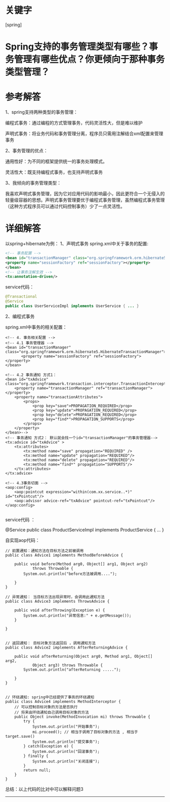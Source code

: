 # 关键字

 \[spring\] 


# Spring支持的事务管理类型有哪些？事务管理有哪些优点？你更倾向于那种事务类型管理？


# 参考解答

1、spring支持两种类型的事务管理：

 编程式事务：通过编程的方式管理事务，代码灵活性大，但是难以维护
 
 声明式事务：将业务代码和事务管理分离，程序员只需用注解结合xml配置来管理事务
 
2、事务管理的优点：
   
   通用性好：为不同的框架提供统一的事务处理模式。
   
   灵活性大：既支持编程式事务，也支持声明式事务
   
3、我倾向的事务管理类型：

  我喜欢声明式事务管理，因为它对应用代码的影响最小，因此更符合一个无侵入的轻量级容器的思想。声明式事务管理要优于编程式事务管理，虽然编程式事务管理（这种方式程序员可以通过代码控制事务）少了一点灵活性。
  
# 详细解答
 
 以spring+hibernate为例：
 1、声明式事务
  spring.xml中关于事务的配置:
 

```xml
<!-- 事务配置 -->
<bean id="transactionManager" class="org.springframework.orm.hibernate5.HibernateTransactionManager">
<property name="sessionFactory" ref="sessionFactory"></property>
</bean>
<!-- 让事务注解生效 -->
<tx:annotation-driven/>

```

service代码：

```java
@Transactional
@Service
public class UserServiceImpl implements UserService { ... }
```


 
 2、编程式事务
   
   spring.xml中事务的相关配置：

```
<!-- 4. 事务相关配置 -->
<!-- 4.1 事务管理器 -->
<bean id="transactionManager" class="org.springframework.orm.hibernate5.HibernateTransactionManager">
       <property name="sessionFactory" ref="sessionFactory"></property>
</bean>
	
<!-- 4.2 事务通知 方式1：
<bean id="txAdvice" class="org.springframework.transaction.interceptor.TransactionInterceptor">
	<property name="transactionManager" ref="transactionManager"></property>
	<property name="transactionAttributes">
		<props>
			<prop key="save">PROPAGATION_REQUIRED</prop>
			<prop key="update">PROPAGATION_REQUIRED</prop>
			<prop key="delete">PROPAGATION_REQUIRED</prop>
			<prop key="find*">PROPAGATION_SUPPORTS</prop>
		</props>
	</property>
</bean>-->	
<!-- 事务通知 方式2： 默认就会找一个id="transactionManager"的事务管理器-->
<tx:advice id="txAdvice" >
	<tx:attributes>
		<tx:method name="save" propagation="REQUIRED" />
		<tx:method name="update" propagation="REQUIRED"/>
		<tx:method name="delete" propagation="REQUIRED"/>
		<tx:method name="find*" propagation="SUPPORTS"/>
	</tx:attributes>
</tx:advice>
	
<!-- 4.3事务切面 -->
<aop:config>
	<aop:pointcut expression="within(com.xx.service..*)" id="txPointcut"/>
	<aop:advisor advice-ref="txAdvice" pointcut-ref="txPointcut"/>
</aop:config>
	
```
service代码 ：

@Service
public class ProductServiceImpl implements ProductService { ... }

自实现aop代码：


```
// 前置通知：通知方法在目标方法之前被调用
public class Advice1 implements MethodBeforeAdvice {

	public void before(Method arg0, Object[] arg1, Object arg2)
			throws Throwable {
		System.out.println("before方法被调用....");
		
	}
}
```

```
// 异常通知： 当目标方法出现异常时，会调用此通知方法
public class Advice3 implements ThrowsAdvice {
	
	public void afterThrowing(Exception e) {
		System.out.println("异常信息:" + e.getMessage());
	}

}
```

```

// 返回通知： 目标对象方法返回后 ，调用通知方法
public class Advice2 implements AfterReturningAdvice {

	public void afterReturning(Object arg0, Method arg1, Object[] arg2,
			Object arg3) throws Throwable {
		System.out.println("afterReturning .....");
		
	}
}
```


```

// 环绕通知: spring中已经提供了事务的环绕通知
public class Advice4 implements MethodInterceptor {
	// 可以控制目标对象的方法是否执行
	// 将来由环绕通知自己调用目标对象的方法
	public Object invoke(MethodInvocation mi) throws Throwable {
		try {
			System.out.println("开始事务");
			mi.proceed(); // 相当于调用了目标对象的方法 , 相当于 target.save()
			System.out.println("提交事务");
		} catch(Exception e) {
			System.out.println("回滚事务");
		} finally {
			System.out.println("关闭连接");
		}
		return null;
	}
}
```

总结：以上代码的比对中可以解释问题3


---



   


